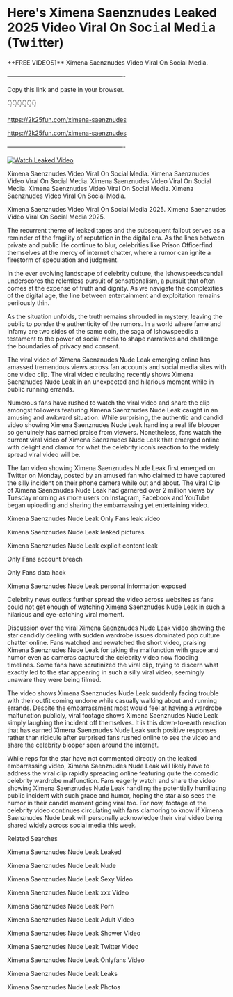 # Here's Ximena Saenznudes Leaked 2025 Video Viral On Soc𝚒al Med𝚒a (Tw𝚒tter)

++FREE VIDEOS]** Ximena Saenznudes Video Viral On Social Media.

———————————————————-

Copy this link and paste in your browser.

👇👇👇👇👇👇

https://2k25fun.com/ximena-saenznudes

https://2k25fun.com/ximena-saenznudes

———————————————————-

[![Watch Leaked Video](https://miro.medium.com/v2/resize:fit:828/format:webp/1*cilzJN44JGOrTw9NJCrNHA.gif "Watch Leaked Video")](https://2k25fun.com/ximena-saenznudes)

Ximena Saenznudes Video Viral On Social Media. Ximena Saenznudes Video Viral On Social Media. Ximena Saenznudes Video Viral On Social Media. Ximena Saenznudes Video Viral On Social Media. Ximena Saenznudes Video Viral On Social Media.

Ximena Saenznudes Video Viral On Social Media 2025. Ximena Saenznudes Video Viral On Social Media 2025.

The recurrent theme of leaked tapes and the subsequent fallout serves as a reminder of the fragility of reputation in the digital era. As the lines between private and public life continue to blur, celebrities like Prison Officerfind themselves at the mercy of internet chatter, where a rumor can ignite a firestorm of speculation and judgment.

In the ever evolving landscape of celebrity culture, the Ishowspeedscandal underscores the relentless pursuit of sensationalism, a pursuit that often comes at the expense of truth and dignity. As we navigate the complexities of the digital age, the line between entertainment and exploitation remains perilously thin.

As the situation unfolds, the truth remains shrouded in mystery, leaving the public to ponder the authenticity of the rumors. In a world where fame and infamy are two sides of the same coin, the saga of Ishowspeedis a testament to the power of social media to shape narratives and challenge the boundaries of privacy and consent.

The viral video of Ximena Saenznudes Nude Leak emerging online has amassed tremendous views across fan accounts and social media sites with one video clip. The viral video circulating recently shows Ximena Saenznudes Nude Leak in an unexpected and hilarious moment while in public running errands.

Numerous fans have rushed to watch the viral video and share the clip amongst followers featuring Ximena Saenznudes Nude Leak caught in an amusing and awkward situation. While surprising, the authentic and candid video showing Ximena Saenznudes Nude Leak handling a real life blooper so genuinely has earned praise from viewers. Nonetheless, fans watch the current viral video of Ximena Saenznudes Nude Leak that emerged online with delight and clamor for what the celebrity icon’s reaction to the widely spread viral video will be.

The fan video showing Ximena Saenznudes Nude Leak first emerged on Twitter on Monday, posted by an amused fan who claimed to have captured the silly incident on their phone camera while out and about. The viral Clip of Ximena Saenznudes Nude Leak had garnered over 2 million views by Tuesday morning as more users on Instagram, Facebook and YouTube began uploading and sharing the embarrassing yet entertaining video.

Ximena Saenznudes Nude Leak Only Fans leak video

Ximena Saenznudes Nude Leak leaked pictures

Ximena Saenznudes Nude Leak explicit content leak

Only Fans account breach

Only Fans data hack

Ximena Saenznudes Nude Leak personal information exposed

Celebrity news outlets further spread the video across websites as fans could not get enough of watching Ximena Saenznudes Nude Leak in such a hilarious and eye-catching viral moment.

Discussion over the viral Ximena Saenznudes Nude Leak video showing the star candidly dealing with sudden wardrobe issues dominated pop culture chatter online. Fans watched and rewatched the short video, praising Ximena Saenznudes Nude Leak for taking the malfunction with grace and humor even as cameras captured the celebrity video now flooding timelines. Some fans have scrutinized the viral clip, trying to discern what exactly led to the star appearing in such a silly viral video, seemingly unaware they were being filmed.

The video shows Ximena Saenznudes Nude Leak suddenly facing trouble with their outfit coming undone while casually walking about and running errands. Despite the embarrassment most would feel at having a wardrobe malfunction publicly, viral footage shows Ximena Saenznudes Nude Leak simply laughing the incident off themselves. It is this down-to-earth reaction that has earned Ximena Saenznudes Nude Leak such positive responses rather than ridicule after surprised fans rushed online to see the video and share the celebrity blooper seen around the internet.

While reps for the star have not commented directly on the leaked embarrassing video, Ximena Saenznudes Nude Leak will likely have to address the viral clip rapidly spreading online featuring quite the comedic celebrity wardrobe malfunction. Fans eagerly watch and share the video showing Ximena Saenznudes Nude Leak handling the potentially humiliating public incident with such grace and humor, hoping the star also sees the humor in their candid moment going viral too. For now, footage of the celebrity video continues circulating with fans clamoring to know if Ximena Saenznudes Nude Leak will personally acknowledge their viral video being shared widely across social media this week.

Related Searches

Ximena Saenznudes Nude Leak Leaked

Ximena Saenznudes Nude Leak Nude

Ximena Saenznudes Nude Leak Sexy Video

Ximena Saenznudes Nude Leak xxx Video

Ximena Saenznudes Nude Leak Porn

Ximena Saenznudes Nude Leak Adult Video

Ximena Saenznudes Nude Leak Shower Video

Ximena Saenznudes Nude Leak Twitter Video

Ximena Saenznudes Nude Leak Onlyfans Video

Ximena Saenznudes Nude Leak Leaks

Ximena Saenznudes Nude Leak Photos